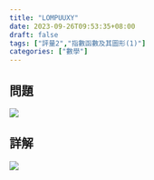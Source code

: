 ```yaml
---
title: "LOMPUUXY"
date: 2023-09-26T09:53:35+08:00
draft: false
tags: ["評量2","指數函數及其圖形(1)"]
categories: ["數學"]
---
```

<!--more-->

## 問題
<img src="/posts/solution/LOMPUUXY-q.png">

## 詳解
<img src="/posts/solution/LOMPUUXY-sol.png">

